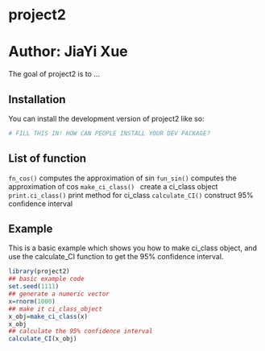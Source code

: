 
# project2

# Author: JiaYi Xue

The goal of project2 is to ...

## Installation

You can install the development version of project2 like so:

``` r
# FILL THIS IN! HOW CAN PEOPLE INSTALL YOUR DEV PACKAGE?
```
## List of function  

`fn_cos()`  computes the approximation of sin
`fun_sin()` computes the approximation of cos
`make_ci_class() ` create a ci_class object
`print.ci_class()` print method for ci_class
`calculate_CI()` construct 95% confidence interval

## Example

This is a basic example which shows you how to make ci_class object, and use the calculate_CI function to get the 95% confidence interval. 

``` r
library(project2)
## basic example code
set.seed(1111)
## generate a numeric vector 
x=rnorm(1000) 
## make it ci_class_object 
x_obj=make_ci_class(x)  
x_obj 
## calculate the 95% confidence interval 
calculate_CI(x_obj)

```

